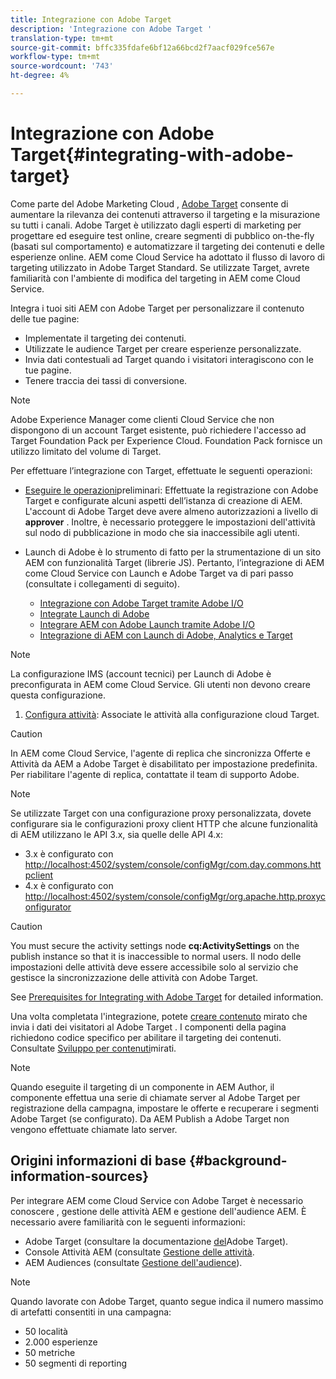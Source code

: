 ```yaml
---
title: Integrazione con Adobe Target
description: 'Integrazione con Adobe Target '
translation-type: tm+mt
source-git-commit: bffc335fdafe6bf12a66bcd2f7aacf029fce567e
workflow-type: tm+mt
source-wordcount: '743'
ht-degree: 4%

---
```



# Integrazione con Adobe Target{#integrating-with-adobe-target}

Come parte del Adobe Marketing Cloud , [Adobe Target](http://www.adobe.com/solutions/testing-targeting/testandtarget.html) consente di aumentare la rilevanza dei contenuti attraverso il targeting e la misurazione su tutti i canali.  Adobe Target è utilizzato dagli esperti di marketing per progettare ed eseguire test online, creare segmenti di pubblico on-the-fly (basati sul comportamento) e automatizzare il targeting dei contenuti e delle esperienze online. AEM come Cloud Service ha adottato il flusso di lavoro di targeting utilizzato in  Adobe Target Standard. Se utilizzate Target, avrete familiarità con l&#39;ambiente di modifica del targeting in AEM come Cloud Service.

Integra i tuoi siti AEM con  Adobe Target per personalizzare il contenuto delle tue pagine:

* Implementate il targeting dei contenuti.
* Utilizzate le audience Target per creare esperienze personalizzate.
* Invia dati contestuali ad Target quando i visitatori interagiscono con le tue pagine.
* Tenere traccia dei tassi di conversione.

>[!NOTE]
>
> Adobe Experience Manager come clienti Cloud Service che non dispongono di un account Target esistente, può richiedere l&#39;accesso ad Target Foundation Pack per  Experience Cloud.  Foundation Pack fornisce un utilizzo limitato del volume di Target.


Per effettuare l’integrazione con Target, effettuate le seguenti operazioni:

* [Eseguire le operazioni](https://docs.adobe.com/content/help/en/experience-manager-65/administering/integration/target-requirements.html)preliminari: Effettuate la registrazione con  Adobe Target e configurate alcuni aspetti dell’istanza di creazione di AEM. L&#39;account di Adobe Target  deve avere almeno autorizzazioni a livello di **approver** . Inoltre, è necessario proteggere le impostazioni dell&#39;attività sul nodo di pubblicazione in modo che sia inaccessibile agli utenti.

* Launch di Adobe è lo strumento di fatto per la strumentazione di un sito AEM con funzionalità Target (librerie JS). Pertanto, l’integrazione di AEM come Cloud Service con Launch e  Adobe Target va di pari passo (consultate i collegamenti di seguito).

   * [Integrazione con  Adobe Target tramite Adobe I/O](https://docs.adobe.com/content/help/en/experience-manager-65/administering/integration/integration-ims-adobe-io.html)
   * [Integrate Launch di Adobe](https://docs.adobe.com/content/help/en/experience-manager-learn/sites/integrations/adobe-launch-integration-tutorial-understand.html)
   * [Integrare AEM con Adobe Launch tramite Adobe I/O](https://helpx.adobe.com/experience-manager/using/aem_launch_adobeio_integration.html)
   * [Integrazione di AEM con Launch di Adobe,  Analytics e Target](https://helpx.adobe.com/experience-manager/kt/integration/using/aem-launch-integration-tutorial-understand.html)

>[!NOTE]
>
>La configurazione IMS (account tecnici) per Launch di Adobe è preconfigurata in AEM come Cloud Service. Gli utenti non devono creare questa configurazione.

1. [Configura attività](https://docs.adobe.com/content/help/en/experience-manager-65/authoring/personalization/activitylib.html): Associate le attività alla configurazione cloud Target.

>[!CAUTION]
>
>In AEM come Cloud Service, l&#39;agente di replica che sincronizza Offerte e Attività da AEM a  Adobe Target è disabilitato per impostazione predefinita. Per riabilitare l&#39;agente di replica, contattate il team di supporto [](https://helpx.adobe.com/contact/enterprise-support.ec.html#experience-manager) Adobe.

>[!NOTE]
>
>Se utilizzate Target con una configurazione proxy personalizzata, dovete configurare sia le configurazioni proxy client HTTP che alcune funzionalità di AEM utilizzano le API 3.x, sia quelle delle API 4.x:
>
>* 3.x è configurato con [http://localhost:4502/system/console/configMgr/com.day.commons.httpclient](http://localhost:4502/system/console/configMgr/com.day.commons.httpclient)
>* 4.x è configurato con [http://localhost:4502/system/console/configMgr/org.apache.http.proxyconfigurator](http://localhost:4502/system/console/configMgr/org.apache.http.proxyconfigurator)
>



>[!CAUTION]
>
>You must secure the activity settings node **cq:ActivitySettings** on the publish instance so that it is inaccessible to normal users. Il nodo delle impostazioni delle attività deve essere accessibile solo al servizio che gestisce la sincronizzazione delle attività con Adobe Target.
>
>See [Prerequisites for Integrating with Adobe Target](https://docs.adobe.com/content/help/en/experience-manager-65/administering/integration/target-requirements.html#securing-the-activity-settings-node) for detailed information.

Una volta completata l&#39;integrazione, potete [creare contenuto](https://docs.adobe.com/content/help/en/experience-manager-65/authoring/personalization/content-targeting-touch.html) mirato che invia i dati dei visitatori al Adobe Target . I componenti della pagina richiedono codice specifico per abilitare il targeting dei contenuti. Consultate [Sviluppo per contenuti](https://docs.adobe.com/content/help/en/experience-manager-65/developing/personlization/target.html)mirati.

>[!NOTE]
>
>Quando eseguite il targeting di un componente in AEM Author, il componente effettua una serie di chiamate server al Adobe Target per  registrazione della campagna, impostare le offerte e recuperare i segmenti  Adobe Target (se configurato). Da AEM Publish a  Adobe Target non vengono effettuate chiamate lato server.

## Origini informazioni di base {#background-information-sources}

Per integrare AEM come Cloud Service con  Adobe Target è necessario conoscere  , gestione delle attività AEM e gestione dell&#39;audience AEM. È necessario avere familiarità con le seguenti informazioni:

*  Adobe Target (consultare la documentazione [del](https://docs.adobe.com/content/help/en/target/using/target-home.html)Adobe Target).
* Console Attività AEM (consultate [Gestione delle attività](https://docs.adobe.com/content/help/en/experience-manager-65/authoring/personalization/activitylib.html).
* AEM Audiences (consultate [Gestione dell&#39;audience](https://docs.adobe.com/content/help/en/experience-manager-65/authoring/personalization/managing-audiences.html)).

>[!NOTE]
>
>Quando lavorate con  Adobe Target, quanto segue indica il numero massimo di artefatti consentiti in una campagna:
>
>* 50 località
>* 2.000 esperienze
>* 50 metriche
>* 50 segmenti di reporting
>


